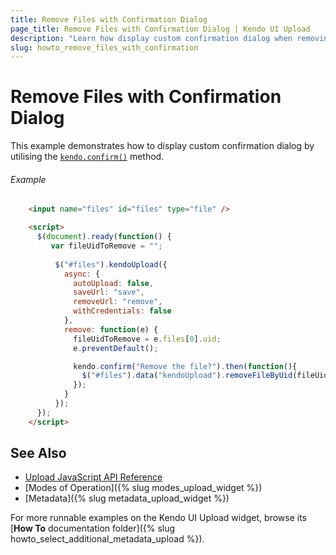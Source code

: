 ```yaml
---
title: Remove Files with Confirmation Dialog
page_title: Remove Files with Confirmation Dialog | Kendo UI Upload
description: "Learn how display custom confirmation dialog when removing files from the Kendo UI Upload widget."
slug: howto_remove_files_with_confirmation
---
```


# Remove Files with Confirmation Dialog

This example demonstrates how to display custom confirmation dialog by utilising the [`kendo.confirm()`](api/javascript/kendo#methods-confirm) method.

###### Example

```html
    <input name="files" id="files" type="file" />

    <script>
      $(document).ready(function() {
         var fileUidToRemove = "";
    
          $("#files").kendoUpload({
            async: {
              autoUpload: false,
              saveUrl: "save",
              removeUrl: "remove",
              withCredentials: false
            },
            remove: function(e) {
              fileUidToRemove = e.files[0].uid;
              e.preventDefault();

              kendo.confirm("Remove the file?").then(function(){
                $("#files").data("kendoUpload").removeFileByUid(fileUidToRemove);
              });
            }
          });
      });
    </script>
```


## See Also

* [Upload JavaScript API Reference](/api/javascript/ui/upload)
* [Modes of Operation]({% slug modes_upload_widget %})
* [Metadata]({% slug metadata_upload_widget %})

For more runnable examples on the Kendo UI Upload widget, browse its [**How To** documentation folder]({% slug howto_select_additional_metadata_upload %}). 

